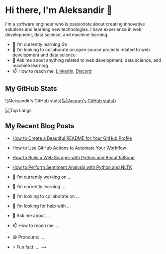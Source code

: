 # Hi there, I'm Aleksandir 👋

I'm a software engineer who is passionate about creating innovative solutions and learning new technologies. I have experience in web development, data science, and machine learning.

- 🌱 I’m currently learning Go
- 👯 I’m looking to collaborate on open source projects related to web development and data science 
- 💬 Ask me about anything related to web development, data science, and machine learning
- 📫 How to reach me: [LinkedIn](https://www.linkedin.com/in/aleksandir-b-785885244/), [Discord](https://discordapp.com/users/145047521482375169)


## My GitHub Stats


![Aleksandir's GitHub stats]([![Anurag's GitHub stats](https://github-readme-stats.vercel.app/api?username=Aleksandir&show_icons=true&theme=Responsive))](https://github.com/anuraghazra/github-readme-stats))

![Top Langs](https://github.com/new)

## My Recent Blog Posts

- [How to Create a Beautiful README for Your GitHub Profile](https://yushi95.medium.com/how-to-create-a-beautiful-readme-for-your-github-profile-36957caa711c)
- [How to Use GitHub Actions to Automate Your Workflow](https://www.sitepoint.com/github-profile-readme/)
- [How to Build a Web Scraper with Python and BeautifulSoup](https://aboutmonica.com/blog/how-to-create-a-github-profile-readme/)
- [How to Perform Sentiment Analysis with Python and NLTK](https://plainenglish.io/blog/how-to-create-an-awesome-github-profile-readme-a474d5b45645)

- 🔭 I’m currently working on ...
- 🌱 I’m currently learning ...
- 👯 I’m looking to collaborate on ...
- 🤔 I’m looking for help with ...
- 💬 Ask me about ...
- 📫 How to reach me: ...
- 😄 Pronouns: ...
- ⚡ Fun fact: ...
-->
